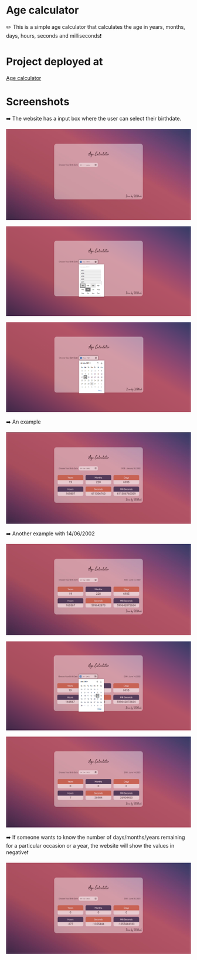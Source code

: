 # Age calculator
✏️ This is a simple age calculator that calculates the age in years, months, days, hours, seconds and milliseconds❗

# Project deployed at

<a href="https://mithesh14.github.io/Github-profile/">Age calculator</a>

# Screenshots

➡️ The website has a input box where the user can select their birthdate.

![screenshots](https://github.com/Mithesh14/Age-calculator/blob/main/images/image1.jpg)

![screenshots](https://github.com/Mithesh14/Age-calculator/blob/main/images/image2.png)

![screenshots](https://github.com/Mithesh14/Age-calculator/blob/main/images/image3.png)

➡️ An example

![screenshots](https://github.com/Mithesh14/Age-calculator/blob/main/images/image4.jpg)

➡️ Another example with 14/06/2002

![screenshots](https://github.com/Mithesh14/Age-calculator/blob/main/images/image5.jpg)

![screenshots](https://github.com/Mithesh14/Age-calculator/blob/main/images/image6.png)

![screenshots](https://github.com/Mithesh14/Age-calculator/blob/main/images/image7.jpg)

➡️ If someone wants to know the number of days/months/years remaining for a particular occasion or a year, the website will show the values in negative❗

![screenshots](https://github.com/Mithesh14/Age-calculator/blob/main/images/image8.jpg)

